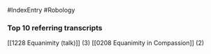 #IndexEntry #Robology

### Top 10 referring transcripts
[[1228 Equanimity (talk)]] (3)
[[0208 Equanimity in Compassion]] (2)

